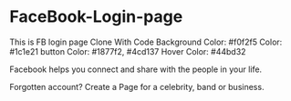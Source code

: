 # FaceBook-Login-page
This is FB login page Clone With Code
Background Color: #f0f2f5
Color: 	#1c1e21
button Color: #1877f2, #4cd137
Hover Color: #44bd32


Facebook helps you connect and share with the people in your life.

Forgotten account?
Create a Page for a celebrity, band or business.
